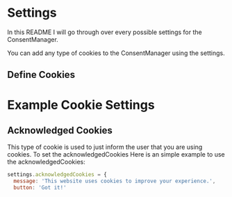 # Settings
In this README I will go through over every possible settings for the ConsentManager.

You can add any type of cookies to the ConsentManager using the settings.

## Define Cookies

# Example Cookie Settings
## Acknowledged Cookies
This type of cookie is used to just inform the user that you are using cookies.
To set the acknowledgedCookies 
Here is an simple example to use the acknowledgedCookies:
```javascript
settings.acknowledgedCookies = {
  message: 'This website uses cookies to improve your experience.',
  button: 'Got it!'
```
